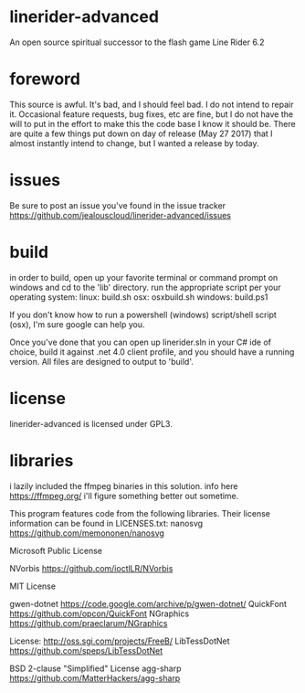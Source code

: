 # linerider-advanced
An open source spiritual successor to the flash game Line Rider 6.2

# foreword
This source is awful. It's bad, and I should feel bad. I do not intend to repair it. Occasional feature requests, bug fixes, etc are fine, but I do not have the will to put in the effort to make this the code base I know it should be.
There are quite a few things put down on day of release (May 27 2017) that I almost instantly intend to change, but I wanted a release by today.
# issues
Be sure to post an issue you've found in the issue tracker https://github.com/jealouscloud/linerider-advanced/issues

# build
in order to build, open up your favorite terminal or command prompt on windows and cd to the 'lib' directory.
run the appropriate script per your operating system:
linux: build.sh
osx: osxbuild.sh
windows: build.ps1

If you don't know how to run a powershell (windows) script/shell script (osx), I'm sure google can help you.

Once you've done that you can open up linerider.sln in your C# ide of choice, build it against .net 4.0 client profile, and you should have a running version.
All files are designed to output to 'build'.

# license
linerider-advanced is licensed under GPL3.

# libraries
i lazily included the ffmpeg binaries in this solution. info here https://ffmpeg.org/
i'll figure something better out sometime.

This program features code from the following libraries. Their license information can be found in LICENSES.txt:
nanosvg https://github.com/memononen/nanosvg

Microsoft Public License

NVorbis https://github.com/ioctlLR/NVorbis

MIT License

gwen-dotnet https://code.google.com/archive/p/gwen-dotnet/
QuickFont https://github.com/opcon/QuickFont
NGraphics https://github.com/praeclarum/NGraphics


License: http://oss.sgi.com/projects/FreeB/
LibTessDotNet https://github.com/speps/LibTessDotNet

BSD 2-clause "Simplified" License
agg-sharp https://github.com/MatterHackers/agg-sharp
